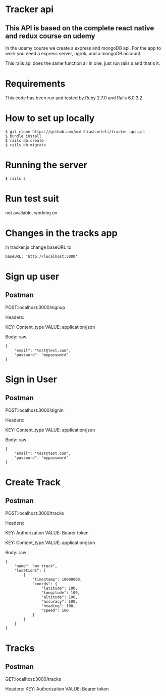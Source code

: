 # Tracker api

## This API is based on the complete react native and redux course on udemy

In the udemy course we create a express and mongoDB api.
For the app to work you need a express server, ngrok, and a mongoDB account.

This rails api does the same function all in one,
just run rails s and that's it.

# Requirements

This code has been run and tested by Ruby 2.7.0 and Rails 6.0.3.2

# How to set up locally

```
$ git clone https://github.com/matthiashaefeli/tracker-api.git
$ bundle install
$ rails db:create
$ rails db:migrate
```

# Running the server

```
$ rails s
```

# Run test suit

not available, working on

# Changes in the tracks app

in tracker.js change baseURL to

```
baseURL: 'http://localhost:3000'
```

# Sign up user

## Postman

POST:localhost:3000/signup

Headers: 

KEY: Content_type VALUE: application/json

Body: raw

```
{
    "email": "test@test.com",
    "password": "mypassword"
}
```

# Sign in User

## Postman

POST:localhost:3000/signin

Headers: 

KEY: Content_type VALUE: application/json

Body: raw

```
{
    "email": "test@test.com",
    "password": "mypassword"
}
```

# Create Track

## Postman

POST:localhost:3000/tracks

Headers: 

KEY: Authorization VALUE: Bearer token
         
KEY: Content_type VALUE: application/json
         
Body: raw

```
{
    "name": "my track",
    "locations": [
        {
            "timestamp": 10000000,
            "coords": {
                "latitude": 100,
                "longitude": 100,
                "altitude": 100,
                "accuracy": 100,
                "heading": 100,
                "speed": 100
            }
        }
    ]
}
```

# Tracks

## Postman

GET:localhost:3000/tracks

Headers: KEY: Authorization VALUE: Bearer token

